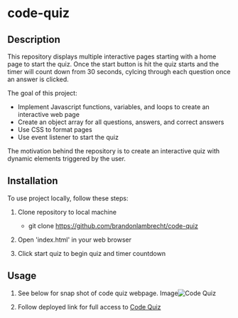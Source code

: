 # code-quiz

## Description

This repository displays multiple interactive pages starting with a home page to start the quiz. Once the start button is hit the quiz starts and  the timer will count down from 30 seconds, cylcing through each question once an answer is clicked.

The goal of this project:

- Implement Javascript functions, variables, and loops to create an interactive web page
- Create an object array for all questions, answers, and correct answers
- Use CSS to format pages
- Use event listener to start the quiz

The motivation behind the repository is to create an interactive quiz with dynamic elements triggered by the user.

## Installation

To use project locally, follow these steps:

1. Clone repository to local machine 
    - git clone https://github.com/brandonlambrecht/code-quiz

2. Open 'index.html' in your web browser 

3. Click start quiz to begin quiz and timer countdown

## Usage

1. See below for snap shot of code quiz webpage. 
Image![Code Quiz](./quiz-homepage.png)


2. Follow deployed link for full access to
[Code Quiz]()